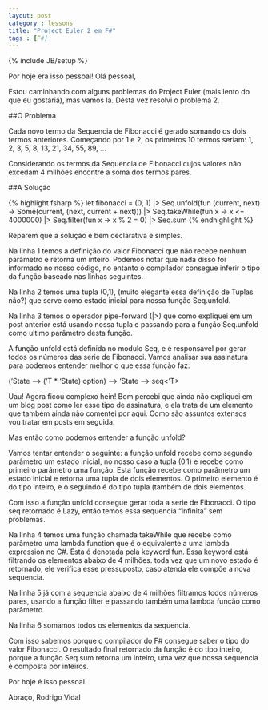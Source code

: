```yaml
---
layout: post
category : lessons
title: "Project Euler 2 em F#"
tags : [F#]
---
```

{% include JB/setup %}

Por hoje era isso pessoal!
Olá pessoal,

Estou caminhando com alguns problemas do Project Euler (mais lento do que eu gostaria), mas vamos lá. Desta vez resolvi o problema 2.

##O Problema

Cada novo termo da Sequencia de Fibonacci é gerado somando os dois termos anteriores. Começando por 1 e 2, os primeiros 10 termos seriam: 1, 2, 3, 5, 8, 13, 21, 34, 55, 89, ...

Considerando os termos da Sequencia de Fibonacci cujos valores não excedam 4 milhões encontre a soma dos termos pares.

##A Solução

{% highlight fsharp %}
let fibonacci =
    (0, 1) 
    |> Seq.unfold(fun (current, next) -> Some(current, (next, current + next)))
    |> Seq.takeWhile(fun x -> x <= 4000000)
    |> Seq.filter(fun x -> x % 2 = 0)
    |> Seq.sum
{% endhighlight %}

Reparem que a solução é bem declarativa e simples.

Na linha 1 temos a definição do valor Fibonacci que não recebe nenhum parâmetro e retorna um inteiro. Podemos notar que nada disso foi informado no nosso código, no entanto o compilador consegue inferir o tipo da função baseado nas linhas seguintes.

Na linha 2 temos uma tupla (0,1), (muito elegante essa definição de Tuplas não?) que serve como estado inicial para nossa função Seq.unfold.

Na linha 3 temos o operador pipe-forward (|>) que como expliquei em um post anterior está usando nossa tupla e passando para a função Seq.unfold como ultimo parâmetro desta função. 

A função unfold está definida no modulo Seq, e é responsavel por gerar todos os números das serie de Fibonacci. Vamos analisar sua assinatura para podemos entender melhor o que essa função faz:

(‘State –> (‘T * ‘State) option) –>  ‘State –> seq<’T>

Uau! Agora ficou complexo hein! Bom percebi que ainda não expliquei em um blog post como ler esse tipo de assinatura, e ela trata de um elemento que também ainda não comentei por aqui. Como são assuntos extensos vou tratar em posts em seguida.

Mas então como podemos entender a função unfold?

Vamos tentar entender o seguinte: a função unfold recebe como segundo parâmetro um estado inicial, no nosso caso a tupla (0,1) e recebe como primeiro parâmetro uma função. Esta função recebe como parâmetro um estado inicial e retorna uma tupla de dois elementos. O primeiro elemento é do tipo inteiro, e o seguindo é do tipo tupla (também de dois elementos.

Com isso a função unfold consegue gerar toda a serie de Fibonacci. O tipo seq retornado é Lazy, então temos essa sequencia “infinita” sem problemas.

Na linha 4 temos uma função chamada takeWhile que recebe como parâmetro uma lambda function que é o equivalente a uma lambda expression no C#. Esta é denotada pela keyword fun. Essa keyword está filtrando os elementos abaixo de 4 milhões. toda vez que um novo estado é retornado, ele verifica esse pressuposto, caso atenda ele compõe a nova sequencia.

Na linha 5 já com a sequencia abaixo de 4 milhões filtramos todos números pares, usando a função filter e passando também uma lambda função como parâmetro.

Na linha 6 somamos todos os elementos da sequencia.

Com isso sabemos porque o compilador do F# consegue saber o tipo do valor Fibonacci. O resultado final retornado da função é do tipo inteiro, porque a função Seq.sum retorna um inteiro, uma vez que nossa sequencia é composta por inteiros.

Por hoje é isso pessoal.

Abraço,
Rodrigo Vidal